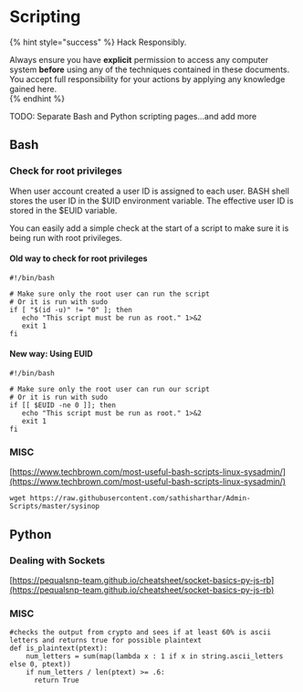 # Scripting

{% hint style="success" %}
Hack Responsibly.

Always ensure you have **explicit** permission to access any computer system **before** using any of the techniques contained in these documents.  You accept full responsibility for your actions by applying any knowledge gained here.  
{% endhint %}

TODO: Separate Bash and Python scripting pages...and add more

## Bash

### Check for root privileges

When user account created a user ID is assigned to each user. BASH shell stores the user ID in the $UID environment variable. The effective user ID is stored in the $EUID variable. 

You can easily add a simple check at the start of a script to make sure it is being run with root privileges.

#### Old way to check for root privileges

```text
#!/bin/bash

# Make sure only the root user can run the script
# Or it is run with sudo
if [ "$(id -u)" != "0" ]; then
   echo "This script must be run as root." 1>&2
   exit 1
fi
```

#### New way: Using EUID

```text
#!/bin/bash

# Make sure only the root user can run our script
# Or it is run with sudo
if [[ $EUID -ne 0 ]]; then
   echo "This script must be run as root." 1>&2
   exit 1
fi
```

### MISC

[https://www.techbrown.com/most-useful-bash-scripts-linux-sysadmin/](https://www.techbrown.com/most-useful-bash-scripts-linux-sysadmin/)

```text
wget https://raw.githubusercontent.com/sathisharthar/Admin-Scripts/master/sysinop
```

## Python

### Dealing with Sockets

[https://pequalsnp-team.github.io/cheatsheet/socket-basics-py-js-rb](https://pequalsnp-team.github.io/cheatsheet/socket-basics-py-js-rb)

### MISC

```text
#checks the output from crypto and sees if at least 60% is ascii letters and returns true for possible plaintext
def is_plaintext(ptext):
    num_letters = sum(map(lambda x : 1 if x in string.ascii_letters else 0, ptext))
    if num_letters / len(ptext) >= .6:
      return True
```


